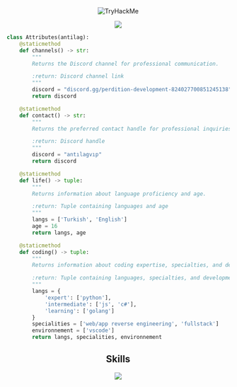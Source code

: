 <div align="center">
  <img src="https://tryhackme-badges.s3.amazonaws.com/antilag.png" alt="TryHackMe">
</div>

<p href="https://discord.com/users/824027700851245138" align="center" width="1000px">
    <img src="https://lanyard.cnrad.dev/api/824027700851245138?borderRadius=30px"/>
</p>

```python
class Attributes(antilag):
    @staticmethod
    def channels() -> str:
        """
        Returns the Discord channel for professional communication.

        :return: Discord channel link
        """
        discord = "discord.gg/perdition-development-824027700851245138"
        return discord

    @staticmethod
    def contact() -> str:
        """
        Returns the preferred contact handle for professional inquiries.

        :return: Discord handle
        """
        discord = "antılagvıp"
        return discord

    @staticmethod
    def life() -> tuple:
        """
        Returns information about language proficiency and age.

        :return: Tuple containing languages and age
        """
        langs = ['Turkish', 'English']
        age = 16
        return langs, age

    @staticmethod
    def coding() -> tuple:
        """
        Returns information about coding expertise, specialties, and development environment.

        :return: Tuple containing languages, specialties, and development environment
        """
        langs = {
            'expert': ['python'],
            'intermediate': ['js', 'c#'],
            'learning': ['golang']
        }
        specialities = ['web/app reverse engineering', 'fullstack']
        environnement = ['vscode']
        return langs, specialities, environnement
```
<h2 align="center">Skills </h2>

<p align="center">
  <a href="https://skillicons.dev">
    <img src="https://skillicons.dev/icons?i=nodejs,php,python,lua,arduino,cpp,cs,vscode,js,css,html" />
  </a>
</p>

<p href="https://discord.com/users/824027700851245138" align="center">
    <img alt="" src="https://github-readme-stats.vercel.app/api?username=antilagg&theme=tokyonight&show_icons=true">
</p>

